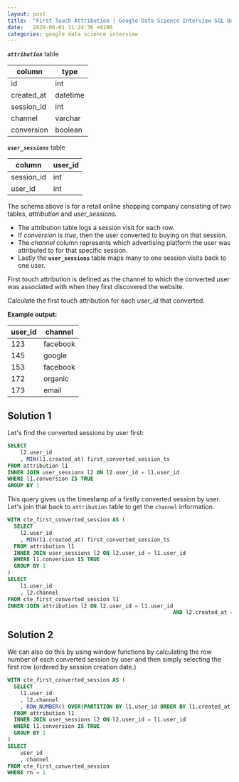 ```yaml
---
layout: post
title:  "First Touch Attribution | Google Data Science Interview SQL Question"
date:   2020-06-01 11:24:36 +0100
categories: google data science interview
---
```


***`attribution`*** table

| column     | type     |
| ---------- | -------- |
| id         | int      |
| created_at | datetime |
| session_id | int      |
| channel    | varchar  |
| conversion | boolean  |

***`user_sessions`*** table

| column     | user_id |
| ---------- | ------- |
| session_id | int     |
| user_id    | int     |

The schema above is for a retail online shopping company consisting of two tables, *attribution* and *user_sessions.* 

- The attribution table logs a session visit for each row.
- If *conversion* is *true*, then the user converted to buying on that session.
- The *channel* column represents which advertising platform the user was attributed to for that specific session.
- Lastly the **`user_sessions`** table maps many to one session visits back to one user.

First touch attribution is defined as the channel to which the converted user was associated with when they first discovered the website.

Calculate the first touch attribution for each *user_id* that converted.

**Example output:**

| user_id | channel  |
| ------- | -------- |
| 123     | facebook |
| 145     | google   |
| 153     | facebook |
| 172     | organic  |
| 173     | email    |

## Solution 1

Let's find the converted sessions by user first:

```sql
SELECT 
	l2.user_id
	, MIN(l1.created_at) first_converted_session_ts
FROM attribution l1
INNER JOIN user_sessions l2 ON l2.user_id = l1.user_id
WHERE l1.conversion IS TRUE
GROUP BY 1
```

This query gives us the timestamp of a firstly converted session by user. Let's join that back to `attribution` table to get the `channel` information.

```sql
WITH cte_first_converted_session AS (
  SELECT 
    l2.user_id
    , MIN(l1.created_at) first_converted_session_ts
  FROM attribution l1
  INNER JOIN user_sessions l2 ON l2.user_id = l1.user_id
  WHERE l1.conversion IS TRUE
  GROUP BY 1
)
SELECT
	l1.user_id
	, l2.channel
FROM cte_first_converted_session l1
INNER JOIN attribution l2 ON l2.user_id = l1.user_id
													AND l2.created_at = l1.first_converted_session_ts
```

## Solution 2

We can also do this by using window functions by calculating the row number of each converted session by user and then simply selecting the first row (ordered by session creation date.)

```sql
WITH cte_first_converted_session AS (
  SELECT 
    l1.user_id
    , l2.channel
    , ROW_NUMBER() OVER(PARTITION BY l1.user_id ORDER BY l1.created_at) rn
  FROM attribution l1
  INNER JOIN user_sessions l2 ON l2.user_id = l1.user_id
  WHERE l1.conversion IS TRUE
  GROUP BY 1
)
SELECT 
	user_id
	, channel
FROM cte_first_converted_session
WHERE rn = 1
```

